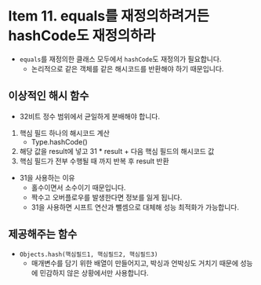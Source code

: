 # Item 11. equals를 재정의하려거든 hashCode도 재정의하라

- `equals`를 재정의한 클래스 모두에서 `hashCode`도 재정의가 필요합니다.
  - 논리적으로 같은 객체를 같은 해시코드를 반환해야 하기 때문입니다.

## 이상적인 해시 함수

- 32비트 정수 범위에서 균일하게 분배해야 합니다.
1. 핵심 필드 하나의 해시코드 계산
   - Type.hashCode()
2. 해당 값을 result에 넣고 31 * result + 다음 핵심 필드의 해시코드 값
3. 핵심 필드가 전부 수행될 때 까지 반복 후 result 반환
- 31을 사용하는 이유
  - 홀수이면서 소수이기 때문입니다.
  - 짝수고 오버플로우를 발생한다면 정보를 잃게 됩니다.
  - 31을 사용하면 시프트 연산과 뺄셈으로 대체해 성능 최적화가 가능합니다.

## 제공해주는 함수

- `Objects.hash(핵심필드1, 핵심필드2, 핵심필드3)`
  - 매개변수를 담기 위한 배열이 만들어지고, 박싱과 언박싱도 거치기 때문에 성능에 민감하지 않은 상황에서만 사용합니다.
